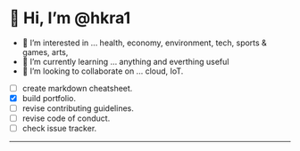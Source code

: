 # 👋 Hi, I’m @hkra1
- 👀 I’m interested in ... health, economy, environment, tech, sports & games, arts,  
- 🌱 I’m currently learning ... anything and everthing useful
- 💞️ I’m looking to collaborate on ... cloud, IoT.
- [ ] create markdown cheatsheet.
- [X] build portfolio.
- [ ] revise contributing guidelines.
- [ ] revise code of conduct.
- [ ] check issue tracker.
[^1]: Artist, Programmer,
[^2]: github for resume, codes, notes.  

---



<!---
hkra1/hkra1 is a ✨ special ✨ repository because its `README.md` (this file) appears on your GitHub profile.
You can click the Preview link to take a look at your changes.
--->
